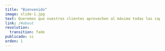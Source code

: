 ```yaml
---
title: "Bienvenido"
image: slide-1.jpg
text: Queremos que nuestros clientes aprovechen al máximo todas las capacidades que le ofrece los Móvil, Tablets, y Ordenadores.
link: /#about
revolution:
  transition: fade
publicado: si
orden: 1
---
```

